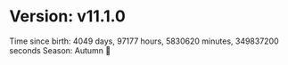 # Version: v11.1.0
Time since birth: 4049 days, 97177 hours, 5830620 minutes, 349837200 seconds
Season: Autumn 🍁
